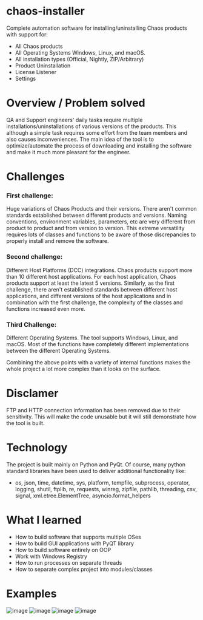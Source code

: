 # chaos-installer
Complete automation software for installing/uninstalling Chaos products with support for:
* All Chaos products
* All Operating Systems Windows, Linux, and macOS.
* All installation types (Official, Nightly, ZIP/Arbitrary)
* Product Uninstallation
* License Listener
* Settings

# Overview / Problem solved
QA and Support engineers' daily tasks require multiple installations/uninstallations of various versions of the products. This although a simple task requires some effort from the team members and also causes inconveniences. The main idea of the tool is to optimize/automate the process of downloading and installing the software and make it much more pleasant for the engineer.

# Challenges #

### First challenge:
Huge variations of Chaos Products and their versions. There aren't common standards established between different products and versions. Naming conventions, environment variables, parameters, etc are very different from product to product and from version to version. This extreme versatility requires lots of classes and functions to be aware of those discrepancies to properly install and remove the software.

### Second challenge:
Different Host Platforms (DCC) integrations. Chaos products support more than 10 different host applications. For each host application, Chaos products support at least the latest 5 versions. Similarly, as the first challenge, there aren't established standards between different host applications, and different versions of the host applications and in combination with the first challenge, the complexity of the classes and functions increased even more.

### Third Challenge:
Different Operating Systems. The tool supports Windows, Linux, and macOS. Most of the functions have completely different implementations between the different Operating Systems. 

Combining the above points with a variety of internal functions makes the whole project a lot more complex than it looks on the surface.

# Disclamer
FTP and HTTP connection information has been removed due to their sensitivity. This will make the code unusable but it will still demonstrate how the tool is built.

# Technology
The project is built mainly on Python and PyQt. Of course, many python standard libraries have been used to deliver additional functionality like:
* os, json, time, datetime, sys, platform, tempfile, subprocess, operator, logging, shutil, ftplib, re, requests, winreg, zipfile, pathlib, threading, csv, signal, xml.etree.ElementTree, asyncio.format_helpers

# What I learned
* How to build software that supports multiple OSes
* How to build GUI applications with PyQT library
* How to build software entirely on OOP
* Work with Windows Registry
* How to run processes on separate threads
* How to separate complex project into modules/classes

# Examples
![image](https://user-images.githubusercontent.com/74985932/207979018-c6c9885c-9421-4ab7-9125-671788fd66de.png)
![image](https://user-images.githubusercontent.com/74985932/207979194-66666470-8b62-40e0-a352-1b16f1b58417.png)
![image](https://user-images.githubusercontent.com/74985932/207979237-61648f34-a6af-4a57-ad69-a5417c74a535.png)
![image](https://user-images.githubusercontent.com/74985932/207979276-626df7f2-9bac-4e87-b101-2a3a775392d6.png)
